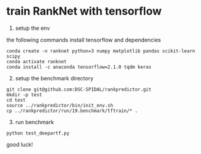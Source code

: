 train RankNet with tensorflow
====================

1. setup the env

the following commands install tensorflow and dependencies

```
conda create -n ranknet python=3 numpy matplotlib pandas scikit-learn scipy
conda activate ranknet
conda install -c anaconda tensorflow=2.1.0 tqdm keras

```

2. setup the benchmark directory

```
git clone git@github.com:DSC-SPIDAL/rankpredictor.git
mkdir -p test
cd test
source ../rankpredictor/bin/init_env.sh
cp ../rankpredictor/run/19.benchmark/tftrain/* .

```

3. run benchmark

```
python test_deepartf.py

```

good luck!
